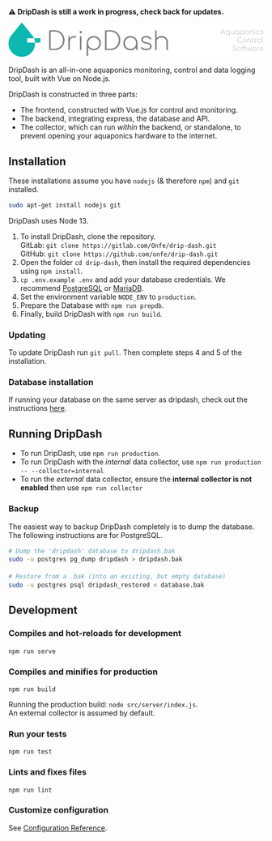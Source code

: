 **⚠️ DripDash is still a work in progress, check back for updates.**

![DripDash Header](public/drip-dash-header.svg)

DripDash is an all-in-one aquaponics monitoring, control and data logging tool,
built with Vue on Node.js.

DripDash is constructed in three parts:
- The frontend, constructed with Vue.js for control and monitoring.
- The backend, integrating express, the database and API.
- The collector, which can run _within_ the backend, or standalone, to prevent
opening your aquaponics hardware to the internet.


## Installation
These installations assume you have `nodejs` (& therefore `npm`) and `git` installed.
```bash
sudo apt-get install nodejs git
```

DripDash uses Node 13.

1. To install DripDash, clone the repository.  
  GitLab: `git clone https://gitlab.com/Onfe/drip-dash.git`  
  GitHub: `git clone https://github.com/onfe/drip-dash.git`  
2. Open the folder `cd drip-dash`, then install the required dependencies using
  `npm install`.
3. `cp .env.example .env` and add your database credentials.
  We recommend [PostgreSQL](https://www.postgresql.org) or
  [MariaDB](https://mariadb.org/).  
4. Set the environment variable `NODE_ENV` to `production`.
5. Prepare the Database with `npm run prepdb`.
6. Finally, build DripDash with `npm run build`.

### Updating
To update DripDash run `git pull`.
Then complete steps 4 and 5 of the installation.

### Database installation

If running your database on the same server as dripdash, check out the instructions [here](docs/PostgreSQL%20Setup.md).

## Running DripDash
- To run DripDash, use `npm run production`.
- To run DripDash with the *internal* data collector, use
`npm run production -- --collector=internal`
- To run the *external* data collector, ensure the **internal collector is not
enabled** then use `npm run collector`

### Backup
The easiest way to backup DripDash completely is to dump the database. The following instructions are for PostgreSQL.
```bash
# Dump the 'dripdash' database to dripdash.bak
sudo -u postgres pg_dump dripdash > dripdash.bak

# Restore from a .bak (into an existing, but empty database)
sudo -u postgres psql dripdash_restored < database.bak
```

## Development
### Compiles and hot-reloads for development
```
npm run serve
```

### Compiles and minifies for production
```
npm run build
```
Running the production build: `node src/server/index.js`.  
An external collector is assumed by default.

### Run your tests
```
npm run test
```

### Lints and fixes files
```
npm run lint
```

### Customize configuration
See [Configuration Reference](https://cli.vuejs.org/config/).
